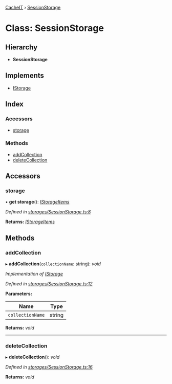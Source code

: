 [CacheIT](../globals.md) › [SessionStorage](sessionstorage.md)

# Class: SessionStorage

## Hierarchy

* **SessionStorage**

## Implements

* [IStorage](../interfaces/istorage.md)

## Index

### Accessors

* [storage](sessionstorage.md#storage)

### Methods

* [addCollection](sessionstorage.md#addcollection)
* [deleteCollection](sessionstorage.md#deletecollection)

## Accessors

###  storage

• **get storage**(): *[IStorageItems](../interfaces/istorageitems.md)*

*Defined in [storages/SessionStorage.ts:8](https://github.com/pavanser/cacheit/blob/da2929e/src/storages/SessionStorage.ts#L8)*

**Returns:** *[IStorageItems](../interfaces/istorageitems.md)*

## Methods

###  addCollection

▸ **addCollection**(`collectionName`: string): *void*

*Implementation of [IStorage](../interfaces/istorage.md)*

*Defined in [storages/SessionStorage.ts:12](https://github.com/pavanser/cacheit/blob/da2929e/src/storages/SessionStorage.ts#L12)*

**Parameters:**

Name | Type |
------ | ------ |
`collectionName` | string |

**Returns:** *void*

___

###  deleteCollection

▸ **deleteCollection**(): *void*

*Defined in [storages/SessionStorage.ts:16](https://github.com/pavanser/cacheit/blob/da2929e/src/storages/SessionStorage.ts#L16)*

**Returns:** *void*
